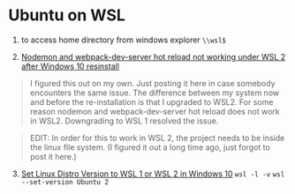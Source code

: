 # Ubuntu on WSL

1. to access home directory from windows explorer `\\wsl$`

2. [Nodemon and webpack-dev-server hot reload not working under WSL 2 after Windows 10 resinstall](https://stackoverflow.com/questions/62780245/nodemon-and-webpack-dev-server-hot-reload-not-working-under-wsl-2-after-windows)

> I figured this out on my own. Just posting it here in case somebody encounters the same issue. The difference between my system now and before the re-installation is that I upgraded to WSL2. For some reason nodemon and webpack-dev-server hot reload does not work in WSL2. Downgrading to WSL 1 resolved the issue.

> EDIT: In order for this to work in WSL 2, the project needs to be inside the linux file system. (I figured it out a long time ago, just forgot to post it here.)

3. [Set Linux Distro Version to WSL 1 or WSL 2 in Windows 10](https://winaero.com/set-linux-distro-version-to-wsl-1-or-wsl-2-in-windows-10/)
   `wsl -l -v`
   `wsl --set-version Ubuntu 2`
